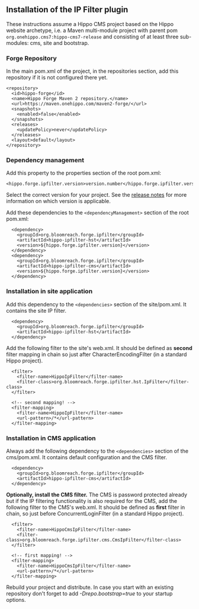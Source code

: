 <!--
  Copyright 2017-2019 Hippo B.V. (http://www.onehippo.com)

  Licensed under the Apache License, Version 2.0 (the "License");
  you may not use this file except in compliance with the License.
  You may obtain a copy of the License at

   http://www.apache.org/licenses/LICENSE-2.0

  Unless required by applicable law or agreed to in writing, software
  distributed under the License is distributed on an "AS IS" BASIS,
  WITHOUT WARRANTIES OR CONDITIONS OF ANY KIND, either express or implied.
  See the License for the specific language governing permissions and
  limitations under the License.
  -->
## Installation of the IP Filter plugin

These instructions assume a Hippo CMS project based on the Hippo website archetype, i.e. a Maven multi-module project 
with parent pom `org.onehippo.cms7:hippo-cms7-release` and consisting of at least three sub-modules: cms, site and bootstrap.

### Forge Repository
In the main pom.xml of the project, in the repositories section, add this repository if it is not configured there yet. 

```
<repository>
  <id>hippo-forge</id>
  <name>Hippo Forge Maven 2 repository.</name>
  <url>https://maven.onehippo.com/maven2-forge/</url>
  <snapshots>
    <enabled>false</enabled>
  </snapshots>
  <releases>
    <updatePolicy>never</updatePolicy>
  </releases>
  <layout>default</layout>
</repository>
```

### Dependency management 
Add this property to the properties section of the root pom.xml:

    <hippo.forge.ipfilter.version>version.number</hippo.forge.ipfilter.version>

Select the correct version for your project. See the [release notes](release-notes.html) for more information on which 
version is applicable.

Add these dependencies to the `<dependencyManagement>` section of the root pom.xml:

```
  <dependency>
    <groupId>org.bloomreach.forge.ipfilter</groupId>
    <artifactId>hippo-ipfilter-hst</artifactId>
    <version>${hippo.forge.ipfilter.version}</version>
  </dependency>
  <dependency>
    <groupId>org.bloomreach.forge.ipfilter</groupId>
    <artifactId>hippo-ipfilter-cms</artifactId>
    <version>${hippo.forge.ipfilter.version}</version>
  </dependency>
```

### Installation in site application

Add this dependency to the `<dependencies>` section of the site/pom.xml. It contains the site IP filter.

```
  <dependency>
    <groupId>org.bloomreach.forge.ipfilter</groupId>
    <artifactId>hippo-ipfilter-hst</artifactId>
  </dependency>
```

Add the following filter to the site's web.xml. It should be defined as **second** filter mapping in chain so just after 
CharacterEncodingFilter (in a standard Hippo project).

```  
  <filter>
    <filter-name>HippoIpFilter</filter-name>
    <filter-class>org.bloomreach.forge.ipfilter.hst.IpFilter</filter-class>
  </filter>

  <!-- second mapping! -->
  <filter-mapping>
    <filter-name>HippoIpFilter</filter-name>
    <url-pattern>/*</url-pattern>
  </filter-mapping>
```

### Installation in CMS application

Always add the following dependency to the `<dependencies>` section of the cms/pom.xml. It contains default 
configuration and the CMS filter.

```
  <dependency>
    <groupId>org.bloomreach.forge.ipfilter</groupId>
    <artifactId>hippo-ipfilter-cms</artifactId>
  </dependency>
```

**Optionally, install the CMS filter.**
The CMS is password protected already but if the IP filtering functionality is also required for the CMS, add the 
following filter to the CMS's web.xml. It should be defined as **first** filter in chain, so just before 
ConcurrentLoginFilter (in a standard Hippo project).

```  
  <filter>
    <filter-name>HippoCmsIpFilter</filter-name>
    <filter-class>org.bloomreach.forge.ipfilter.cms.CmsIpFilter</filter-class>
  </filter>

  <!-- first mapping! -->
  <filter-mapping>
    <filter-name>HippoCmsIpFilter</filter-name>
    <url-pattern>/*</url-pattern>
  </filter-mapping>
```

Rebuild your project and distribute. In case you start with an existing repository don't forget to add *-Drepo.bootstrap=true*
to your startup options.

